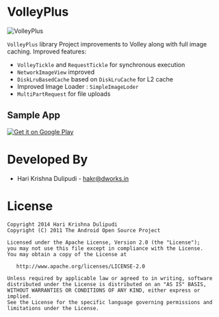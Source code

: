 VolleyPlus
==========
![VolleyPlus](https://github.com/DWorkS/VolleyPlus/raw/master/header.png)

`VolleyPlus` library Project improvements to Volley along with full image caching.
Improved features:

 * `VolleyTickle` and `RequestTickle` for synchronous execution 
 * `NetworkImageView` improved
 * `DiskLruBasedCache` based on `DiskLruCache` for L2 cache
 * Improved Image Loader : `SimpleImageLoder`
 * `MultiPartRequest` for file uploads

## Sample App

[![Get it on Google Play](http://www.android.com/images/brand/get_it_on_play_logo_small.png)](http://play.google.com/store/apps/details?id=com.volley.demo)


Developed By
============

* Hari Krishna Dulipudi - <hakr@dworks.in>


License
=======

    Copyright 2014 Hari Krishna Dulipudi
    Copyright (C) 2011 The Android Open Source Project

    Licensed under the Apache License, Version 2.0 (the "License");
    you may not use this file except in compliance with the License.
    You may obtain a copy of the License at

       http://www.apache.org/licenses/LICENSE-2.0

    Unless required by applicable law or agreed to in writing, software
    distributed under the License is distributed on an "AS IS" BASIS,
    WITHOUT WARRANTIES OR CONDITIONS OF ANY KIND, either express or implied.
    See the License for the specific language governing permissions and
    limitations under the License.

